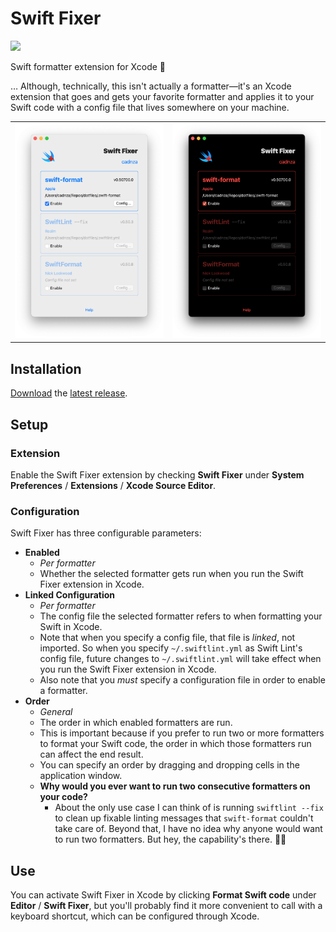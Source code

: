 # Swift Fixer

![](https://img.shields.io/github/v/release/cadnza/swift-fixer)

Swift formatter extension for Xcode 🔨

… Although, technically, this isn't actually a formatter—it's an Xcode extension that goes and gets your favorite formatter and applies it to your Swift code with a config file that lives somewhere on your machine.

|                                                                                                                            |                                                                                                                           |
| :------------------------------------------------------------------------------------------------------------------------: | :-----------------------------------------------------------------------------------------------------------------------: |
| ![](https://github.com/cadnza/swift-fixer/blob/main/Swift%20Fixer/Assets.xcassets/Screenshots.imageset/light.png?raw=true) | ![](https://github.com/cadnza/swift-fixer/blob/main/Swift%20Fixer/Assets.xcassets/Screenshots.imageset/dark.png?raw=true) |

## Installation

[Download](https://github.com/cadnza/swift-fixer/releases) the [latest release](https://github.com/cadnza/swift-fixer/releases).

## Setup

### Extension

Enable the Swift Fixer extension by checking **Swift Fixer** under **System Preferences** / **Extensions** / **Xcode Source Editor**.

### Configuration

Swift Fixer has three configurable parameters:

-   **Enabled**
    -   _Per formatter_
    -   Whether the selected formatter gets run when you run the Swift Fixer extension in Xcode.
-   **Linked Configuration**
    -   _Per formatter_
    -   The config file the selected formatter refers to when formatting your Swift in Xcode.
    -   Note that when you specify a config file, that file is _linked_, not imported. So when you specify `~/.swiftlint.yml` as Swift Lint's config file, future changes to `~/.swiftlint.yml` will take effect when you run the Swift Fixer extension in Xcode.
    -   Also note that you _must_ specify a configuration file in order to enable a formatter.
-   **Order**
    -   _General_
    -   The order in which enabled formatters are run.
    -   This is important because if you prefer to run two or more formatters to format your Swift code, the order in which those formatters run can affect the end result.
    -   You can specify an order by dragging and dropping cells in the application window.
    -   **Why would you ever want to run two consecutive formatters on your code?**
        -   About the only use case I can think of is running `swiftlint --fix` to clean up fixable linting messages that `swift-format` couldn't take care of. Beyond that, I have no idea why anyone would want to run two formatters. But hey, the capability's there. 🤷‍♂️

## Use

You can activate Swift Fixer in Xcode by clicking **Format Swift code** under **Editor** / **Swift Fixer**, but you'll probably find it more convenient to call with a keyboard shortcut, which can be configured through Xcode.

